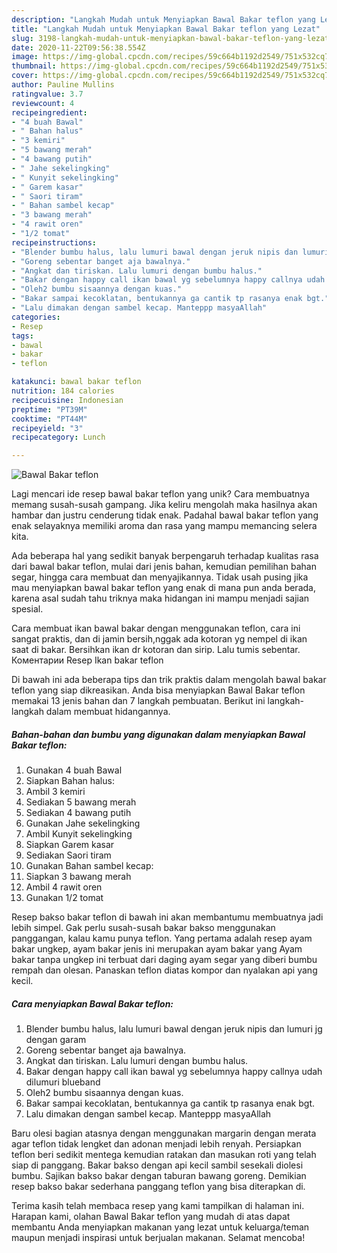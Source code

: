 ```yaml
---
description: "Langkah Mudah untuk Menyiapkan Bawal Bakar teflon yang Lezat"
title: "Langkah Mudah untuk Menyiapkan Bawal Bakar teflon yang Lezat"
slug: 3198-langkah-mudah-untuk-menyiapkan-bawal-bakar-teflon-yang-lezat
date: 2020-11-22T09:56:38.554Z
image: https://img-global.cpcdn.com/recipes/59c664b1192d2549/751x532cq70/bawal-bakar-teflon-foto-resep-utama.jpg
thumbnail: https://img-global.cpcdn.com/recipes/59c664b1192d2549/751x532cq70/bawal-bakar-teflon-foto-resep-utama.jpg
cover: https://img-global.cpcdn.com/recipes/59c664b1192d2549/751x532cq70/bawal-bakar-teflon-foto-resep-utama.jpg
author: Pauline Mullins
ratingvalue: 3.7
reviewcount: 4
recipeingredient:
- "4 buah Bawal"
- " Bahan halus"
- "3 kemiri"
- "5 bawang merah"
- "4 bawang putih"
- " Jahe sekelingking"
- " Kunyit sekelingking"
- " Garem kasar"
- " Saori tiram"
- " Bahan sambel kecap"
- "3 bawang merah"
- "4 rawit oren"
- "1/2 tomat"
recipeinstructions:
- "Blender bumbu halus, lalu lumuri bawal dengan jeruk nipis dan lumuri jg dengan garam"
- "Goreng sebentar banget aja bawalnya."
- "Angkat dan tiriskan. Lalu lumuri dengan bumbu halus."
- "Bakar dengan happy call ikan bawal yg sebelumnya happy callnya udah dilumuri blueband"
- "Oleh2 bumbu sisaannya dengan kuas."
- "Bakar sampai kecoklatan, bentukannya ga cantik tp rasanya enak bgt."
- "Lalu dimakan dengan sambel kecap. Manteppp masyaAllah"
categories:
- Resep
tags:
- bawal
- bakar
- teflon

katakunci: bawal bakar teflon 
nutrition: 184 calories
recipecuisine: Indonesian
preptime: "PT39M"
cooktime: "PT44M"
recipeyield: "3"
recipecategory: Lunch

---
```



![Bawal Bakar teflon](https://img-global.cpcdn.com/recipes/59c664b1192d2549/751x532cq70/bawal-bakar-teflon-foto-resep-utama.jpg)

Lagi mencari ide resep bawal bakar teflon yang unik? Cara membuatnya memang susah-susah gampang. Jika keliru mengolah maka hasilnya akan hambar dan justru cenderung tidak enak. Padahal bawal bakar teflon yang enak selayaknya memiliki aroma dan rasa yang mampu memancing selera kita.

Ada beberapa hal yang sedikit banyak berpengaruh terhadap kualitas rasa dari bawal bakar teflon, mulai dari jenis bahan, kemudian pemilihan bahan segar, hingga cara membuat dan menyajikannya. Tidak usah pusing jika mau menyiapkan bawal bakar teflon yang enak di mana pun anda berada, karena asal sudah tahu triknya maka hidangan ini mampu menjadi sajian spesial.

Cara membuat ikan bawal bakar dengan menggunakan teflon, cara ini sangat praktis, dan di jamin bersih,nggak ada kotoran yg nempel di ikan saat di bakar. Bersihkan ikan dr kotoran dan sirip. Lalu tumis sebentar. Коментарии Resep Ikan bakar teflon


Di bawah ini ada beberapa tips dan trik praktis dalam mengolah bawal bakar teflon yang siap dikreasikan. Anda bisa menyiapkan Bawal Bakar teflon memakai 13 jenis bahan dan 7 langkah pembuatan. Berikut ini langkah-langkah dalam membuat hidangannya.

<!--inarticleads1-->

##### Bahan-bahan dan bumbu yang digunakan dalam menyiapkan Bawal Bakar teflon:

1. Gunakan 4 buah Bawal
1. Siapkan  Bahan halus:
1. Ambil 3 kemiri
1. Sediakan 5 bawang merah
1. Sediakan 4 bawang putih
1. Gunakan  Jahe sekelingking
1. Ambil  Kunyit sekelingking
1. Siapkan  Garem kasar
1. Sediakan  Saori tiram
1. Gunakan  Bahan sambel kecap:
1. Siapkan 3 bawang merah
1. Ambil 4 rawit oren
1. Gunakan 1/2 tomat


Resep bakso bakar teflon di bawah ini akan membantumu membuatnya jadi lebih simpel. Gak perlu susah-susah bakar bakso menggunakan panggangan, kalau kamu punya teflon. Yang pertama adalah resep ayam bakar ungkep, ayam bakar jenis ini merupakan ayam bakar yang Ayam bakar tanpa ungkep ini terbuat dari daging ayam segar yang diberi bumbu rempah dan olesan. Panaskan teflon diatas kompor dan nyalakan api yang kecil. 

<!--inarticleads2-->

##### Cara menyiapkan Bawal Bakar teflon:

1. Blender bumbu halus, lalu lumuri bawal dengan jeruk nipis dan lumuri jg dengan garam
1. Goreng sebentar banget aja bawalnya.
1. Angkat dan tiriskan. Lalu lumuri dengan bumbu halus.
1. Bakar dengan happy call ikan bawal yg sebelumnya happy callnya udah dilumuri blueband
1. Oleh2 bumbu sisaannya dengan kuas.
1. Bakar sampai kecoklatan, bentukannya ga cantik tp rasanya enak bgt.
1. Lalu dimakan dengan sambel kecap. Manteppp masyaAllah


Baru olesi bagian atasnya dengan menggunakan margarin dengan merata agar teflon tidak lengket dan adonan menjadi lebih renyah. Persiapkan teflon beri sedikit mentega kemudian ratakan dan masukan roti yang telah siap di panggang. Bakar bakso dengan api kecil sambil sesekali diolesi bumbu. Sajikan bakso bakar dengan taburan bawang goreng. Demikian resep bakso bakar sederhana panggang teflon yang bisa diterapkan di. 

Terima kasih telah membaca resep yang kami tampilkan di halaman ini. Harapan kami, olahan Bawal Bakar teflon yang mudah di atas dapat membantu Anda menyiapkan makanan yang lezat untuk keluarga/teman maupun menjadi inspirasi untuk berjualan makanan. Selamat mencoba!
